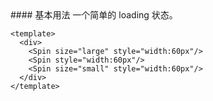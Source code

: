 <cn>
#### 基本用法 
一个简单的 loading 状态。
</cn>

```vue
<template>
  <div>
    <Spin size="large" style="width:60px"/>
    <Spin style="width:60px"/>
    <Spin size="small" style="width:60px"/>
  </div>
</template>
```
